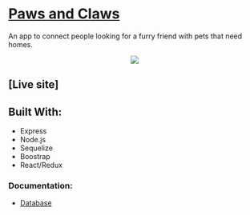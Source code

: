 # [Paws and Claws]() 
An app to connect people looking for a furry friend with pets that need homes.

<p align="center">
  <img src="https://github.com/Maivw/PawsandClaws-frontend2/blob/master/recording2.gif?raw=true"/>
</p>

## [Live site]

## Built With:
* Express
* Node.js
* Sequelize
* Boostrap
* React/Redux

### Documentation:

* [Database](https://github.com/Maivw/PawsandClaws-backend2)
